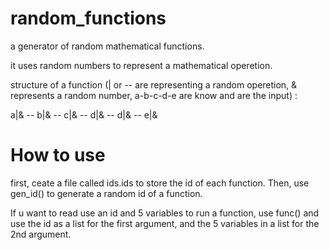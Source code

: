 # random_functions
a generator of random mathematical functions.

it uses random numbers to represent a mathematical operetion.

structure of a function (| or --  are representing a random operetion, & represents a random number, a-b-c-d-e are know and are the input) :

a|&   --   b|&   --   c|&   --   d|&   --   d|&   --   e|&




# How to use

first,  ceate a file called ids.ids to store the id of each function.
Then, use gen_id() to generate a random id of a function.

If u want to read use an id and 5 variables to run a function, use func() and use the id as a list for the first argument, and the 5 variables in a list for the 2nd argument.
